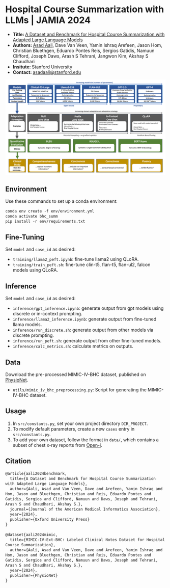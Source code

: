 # Hospital Course Summarization with LLMs | JAMIA 2024

- <b> Title: </b>[A Dataset and Benchmark for Hospital Course Summarization with Adapted Large Language Models](https://arxiv.org/pdf/2403.05720)<br>
- <b>Authors: </b>[Asad Aali](https://asadaali.com/), Dave Van Veen, Yamin Ishraq Arefeen, Jason Hom, Christian Bluethgen, Eduardo Pontes Reis, Sergios Gatidis, Namuun Clifford, Joseph Daws, Arash S Tehrani, Jangwon Kim, Akshay S Chaudhari<br>
- <b>Insitute: </b>Stanford University<br>
- <b>Contact: </b>asadaali@stanford.edu<br>

<img src='utils/models.png'/>

## Environment
Use these commands to set up a conda environment:
```
conda env create -f env/environment.yml
conda activate bhc_summ
pip install -r env/requirements.txt
```

## Fine-Tuning
Set `model` and `case_id` as desired:
- `training/llama2_peft.ipynb`: fine-tune llama2 using QLoRA.
- `training/train_peft.sh`: fine-tune clin-t5, flan-t5, flan-ul2, falcon models using QLoRA.

## Inference
Set `model` and `case_id` as desired:
- `inference/gpt_inference.ipynb`: generate output from gpt models using discrete or in-context prompting.
- `inference/llama2_inference.ipynb`: generate output from fine-tuned llama models.
- `inference/run_discrete.sh`: generate output from other models via discrete prompting.
- `inference/run_peft.sh`: generate output from other fine-tuned models.
- `inference/calc_metrics.sh`: calculate metrics on outputs.

## Data
Download the pre-processed MIMIC-IV-BHC dataset, published on [PhysioNet](https://doi.org/10.13026/fh2q-4148).
- `utils/mimic_iv_bhc_preprocessing.py`: Script for generating the MIMIC-IV-BHC dataset. 

## Usage
1. In `src/constants.py`, set your own project directory `DIR_PROJECT`.
2. To modify default parameters, create a new `cases` entry in `src/constants.py`.
3. To add your own dataset, follow the format in `data/`, which contains a subset of chest x-ray reports from [Open-i](https://openi.nlm.nih.gov/faq).

## Citation
```
@article{aali2024benchmark,
  title={A Dataset and Benchmark for Hospital Course Summarization with Adapted Large Language Models},
  author={Aali, Asad and Van Veen, Dave and Arefeen, Yamin Ishraq and Hom, Jason and Bluethgen, Christian and Reis, Eduardo Pontes and Gatidis, Sergios and Clifford, Namuun and Daws, Joseph and Tehrani, Arash S and Chaudhari, Akshay S.},
  journal={Journal of the American Medical Informatics Association},
  year={2024},
  publisher={Oxford University Press}
}

@dataset{aali2024mimic,
  title={MIMIC-IV-Ext-BHC: Labeled Clinical Notes Dataset for Hospital Course Summarization},
  author={Aali, Asad and Van Veen, Dave and Arefeen, Yamin Ishraq and Hom, Jason and Bluethgen, Christian and Reis, Eduardo Pontes and Gatidis, Sergios and Clifford, Namuun and Daws, Joseph and Tehrani, Arash S and Chaudhari, Akshay S.},
  year={2024},
  publisher={PhysioNet}
}
```
